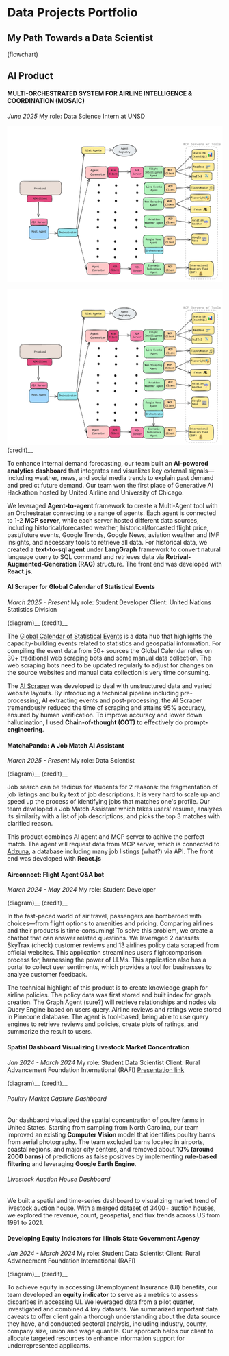 # Data Projects Portfolio

## My Path Towards a Data Scientist
(flowchart)

## AI Product

#### MULTI-ORCHESTRATED SYSTEM FOR AIRLINE INTELLIGENCE & COORDINATION (MOSAIC)
*June 2025*
My role: Data Science Intern at UNSD
<p align="center">
  <img src="img/mosaic_diagram.png" alt="Technical Framework of Multiagent and MCP server structure" width="600">
</p>

![Technical Framework of Multiagent and MCP server structure](img/mosaic_diagram.png)
(credit)__

To enhance internal demand forecasting, our team built an **AI-powered analytics dashboard** that integrates and visualizes key external signals—including weather, news, and social media trends to explain past demand and predict future demand. Our team won the first place of Generative AI Hackathon hosted by United Airline and University of Chicago. 

We leveraged **Agent-to-agent** framework to create a Multi-Agent tool with an Orchestrater connecting to a range of agents. Each agent is connected to 1-2 **MCP server**, while each server hosted different data sources, including historical/forecasted weather, historical/forcasted flight price, past/future events, Google Trends, Google News, aviation weather and IMF insights, and necessary tools to retrieve all data. For historical data, we created a **text-to-sql agent** under **LangGraph** framework to convert natural language query to SQL command and retrieves data via **Retrival-Augmented-Generation (RAG)** structure. The front end was developed with **React.js**. 


#### AI Scraper for Global Calendar of Statistical Events
*March 2025 - Present*
My role: Student Developer
Client: United Nations Statistics Division

(diagram)__
(credit)__

The [Global Calendar of Statistical Events](https://unstats.un.org/capacity-development/calendar/all-events/) is a data hub that highlights the capacity-building events related to statistics and geospatial information. For compiling the event data from 50+ sources the Global Calendar relies on 30+ traditional web scraping bots and some manual data collection. The web scraping bots need to be updated regularly to adjust for changes on the source websites and manual data collection is very time consuming. 

The [AI Scraper](https://www.youtube.com/watch?v=IK9c7qVP584&list=PLz85tuGs6Qzh39ppFdMQYWnMNY1TrJpaP) was developed to deal with unstructured data and varied website layouts. By introducing a technical pipeline including pre-processing, AI extracting events and post-processing, the AI Scraper tremendously reduced the time of scraping and attains 95% accuracy, ensured by human verification. To improve accuracy and lower down hallucination, I used **Chain-of-thought (COT)** to effectively do **prompt-engineering**. 
 

#### MatchaPanda: A Job Match AI Assistant
*March 2025 - Present*
My role: Data Scientist

(diagram)__
(credit)__

Job search can be tedious for students for 2 reasons: the fragmentation of job listings and bulky text of job descriptions. It is very hard to scale up and speed up the process of identifying jobs that matches one's profile. Our team developed a Job Match Assistant which takes users' resume, analyzes its similarity with a list of job descriptions, and picks the top 3 matches with clarified reason. 

This product combines AI agent and MCP server to achive the perfect match. The agent will request data from MCP server, which is connected to [Adzuna](https://www.adzuna.com/), a database including many job listings (what?) via API. The front end was developed with **React.js** 

#### Airconnect: Flight Agent Q&A bot 
*March 2024 - May 2024*
My role: Student Developer

(diagram)__
(credit)__

In the fast-paced world of air travel, passengers are bombarded with choices—from flight options to amenities and pricing. Comparing airlines and their products is time-consuming! To solve this problem, we create a chatbot that can answer related questions. We leveraged 2 datasets: SkyTrax (check) customer reviews and 13 airlines policy data scraped from official websites. This application streamlines users flightcomparison process for, harnessing the power of LLMs. This application also has a portal to collect user sentiments, which provides a tool for businesses to analyze customer feedback. 

The technical highlight of this product is to create knowledge graph for airline policies. The policy data was first stored and built index for graph creation. The Graph Agent (sure?) will retrieve relationships and nodes via Query Engine based on users query. Airline reviews and ratings were stored in Pinecone database. The agent is tool-based, being able to use query engines to retrieve reviews and policies, create plots of ratings, and summarize the result to users. 

#### Spatial Dashboard Visualizing Livestock Market Concentration
*Jan 2024 - March 2024*
My role: Student Data Scientist
Client: Rural Advancement Foundation International (RAFI)
[Presentation link](https://www.youtube.com/watch?v=ruTbR7Wl1SQ&t=77s)


(diagram)__
(credit)__


###### Poultry Market Capture Dashboard
Our dashbaord visualized the spatial concentration of poultry farms in United States. Starting from sampling from North Carolina, our team improved an existing **Computer Vision** model that identifies poultry barns from aerial photography. The team excluded barns located in airports, coastal regions, and major city centers, and removed about **10% (around 2000 barns)** of predictions as false positives by implementing **rule-based filtering** and leveraging **Google Earth Engine**. 

###### Livestock Auction House Dashboard
We built a spatial and time-series dashboard to visualizing market trend of livestock auction house. With a merged dataset of 3400+ auction houses, we explored the revenue, count, geospatial, and flux trends across US from 1991 to 2021. 


#### Developing Equity Indicators for Illinois State Government Agency
*Jan 2024 - March 2024*
My role: Student Data Scientist
Client: Rural Advancement Foundation International (RAFI)

(diagram)__
(credit)__

To achieve equity in accessing Unemployment Insurance (UI) benefits, our team developed an **equity indicator** to serve as a metrics to assess disparities in accessing UI. We leveraged data from a pilot quarter, investigated and combined 4 key datasets. We summarized important data caveats to offer client gain a thorough understanding about the data source they have, and conducted sectoral analysis, including industry, county, company size, union and wage quantile. Our approach helps our client to allocate targeted resources to enhance information support for underrepresented applicants. 
